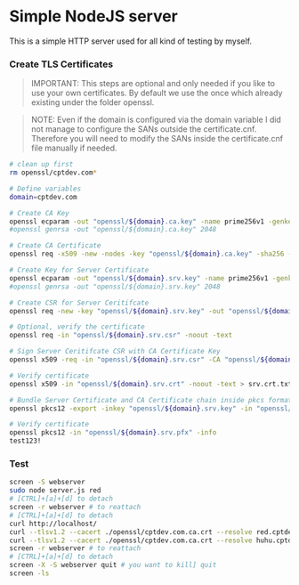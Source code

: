 # Simple NodeJS server

This is a simple HTTP server used for all kind of testing by myself.

### Create TLS Certificates

> IMPORTANT: This steps are optional and only needed if you like to use your own certificates. By default we use the once which already existing under the folder openssl.

> NOTE: Even if the domain is configured via the domain variable I did not manage to configure the SANs outside the certificate.cnf. Therefore you will need to modify the SANs inside the certificate.cnf file manually if needed.

~~~ bash
# clean up first
rm openssl/cptdev.com*

# Define variables
domain=cptdev.com

# Create CA Key
openssl ecparam -out "openssl/${domain}.ca.key" -name prime256v1 -genkey
#openssl genrsa -out "openssl/${domain}.ca.key" 2048 

# Create CA Certificate
openssl req -x509 -new -nodes -key "openssl/${domain}.ca.key" -sha256 -days 365 -config certificate.cnf -extensions v3_ca -subj "/CN=${domain} CA" -out "openssl/${domain}.ca.crt"

# Create Key for Server Certificate
openssl ecparam -out "openssl/${domain}.srv.key" -name prime256v1 -genkey
#openssl genrsa -out "openssl/${domain}.srv.key" 2048

# Create CSR for Server Ceritifcate
openssl req -new -key "openssl/${domain}.srv.key" -out "openssl/${domain}.srv.csr" -extensions v3_req -config certificate.cnf -subj "/CN=www.${domain}"

# Optional, verify the certificate
openssl req -in "openssl/${domain}.srv.csr" -noout -text

# Sign Server Ceritifcate CSR with CA Certificate Key
openssl x509 -req -in "openssl/${domain}.srv.csr" -CA "openssl/${domain}.ca.crt" -CAkey "openssl/${domain}.ca.key" -CAcreateserial -out "openssl/${domain}.srv.crt" -days 365 -sha256 -extfile certificate.cnf -extensions v3_req

# Verify certificate
openssl x509 -in "openssl/${domain}.srv.crt" -noout -text > srv.crt.txt

# Bundle Server Certificate and CA Certificate chain inside pkcs format.
openssl pkcs12 -export -inkey "openssl/${domain}.srv.key" -in "openssl/${domain}.srv.crt" -certfile "openssl/${domain}.ca.crt" -out "openssl/${domain}.srv.pfx" -password pass:test123!

# Verify certificate
openssl pkcs12 -in "openssl/${domain}.srv.pfx" -info
test123!
~~~

### Test

~~~ bash
screen -S webserver
sudo node server.js red
# [CTRL]+[a]+[d] to detach
screen -r webserver # to reattach
# [CTRL]+[a]+[d] to detach
curl http://localhost/
curl --tlsv1.2 --cacert ./openssl/cptdev.com.ca.crt --resolve red.cptdev.com:443:127.0.0.1 -v https://red.cptdev.com/ # should server 200 OK
curl --tlsv1.2 --cacert ./openssl/cptdev.com.ca.crt --resolve huhu.cptdev.com:443:127.0.0.1 -v https://huhu.cptdev.com/ # should server 200 OK
screen -r webserver # to reattach
# [CTRL]+[a]+[d] to detach
screen -X -S webserver quit # you want to kill] quit
screen -ls
~~~